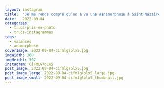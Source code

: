 ```yaml
---
layout: instagram
title:  'Je me rends compte qu’on a vu une #anamorphose à Saint Nazaire et que je me la suis gardée pour moi #oups #vacances'
date:   2022-09-04
categories: 
  - trucs-pris-en-photo
  - trucs-instagrammes
tags:
  - vacances
  - anamorphose
coverImage: 2022-09-04-cifmlg7olx5.jpg
imgWidth: 360
imgHeight: 307
instagram: CiFMLG7oLX5
post_image: 2022-09-04-cifmlg7olx5.jpg
post_image_large: 2022-09-04-cifmlg7olx5_large.jpg
post_image_small: 2022-09-04-cifmlg7olx5_thumbnail.jpg
---
```

